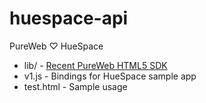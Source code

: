 # huespace-api
PureWeb ♡ HueSpace

* lib/ - [Recent PureWeb HTML5 SDK](http://pureweb.io)
* v1.js - Bindings for HueSpace sample app
* test.html - Sample usage
